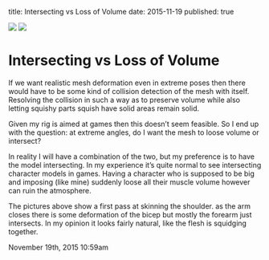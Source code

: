 title: Intersecting vs Loss of Volume
date: 2015-11-19
published: true

<img src="./media/133533544524_0.png"/>
<img src="./media/133533544524_1.png"/>

<div class="caption"><h1>Intersecting vs Loss of Volume</h1>

<p>If we want realistic mesh deformation even in extreme poses then there would have to be some kind of collision detection of the mesh with itself. Resolving the collision in such a way as to preserve volume while also letting squishy parts squish have solid areas remain solid.</p>

<p>Given my rig is aimed at games then this doesn&rsquo;t seem feasible. So I end up with the question: at extreme angles, do I want the mesh to loose volume or intersect?</p>

<p>In reality I will have a combination of the two, but my preference is to have the model intersecting. In my experience it&rsquo;s quite normal to see intersecting character models in games. Having a character who is supposed to be big and imposing (like mine) suddenly loose all their muscle volume however can ruin the atmosphere.</p>

<p>The pictures above show a first pass at skinning the shoulder. as the arm closes there is some deformation of the bicep but mostly the forearm just intersects. In my opinion it looks fairly natural, like the flesh is squidging together.</p> </div>

<div id="footer">
<span id="timestamp"> November 19th, 2015 10:59am </span>
</div>